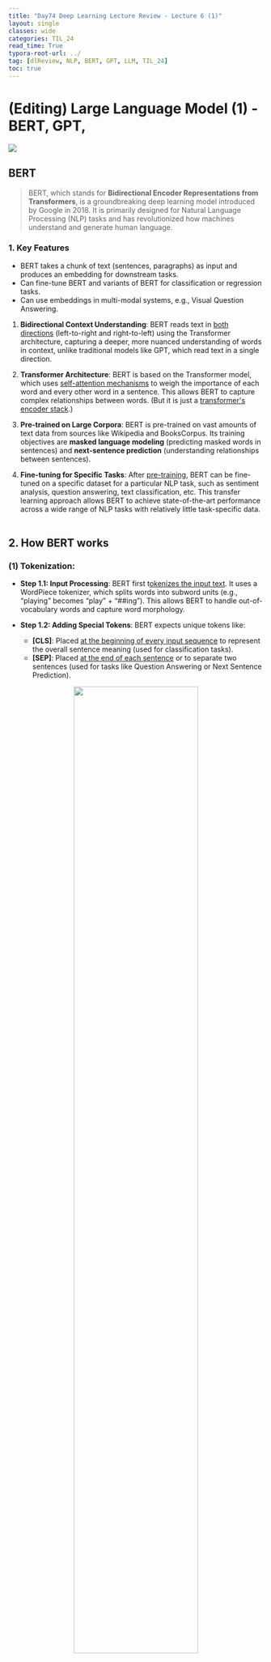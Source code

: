 ```yaml
---
title: "Day74 Deep Learning Lecture Review - Lecture 6 (1)"
layout: single
classes: wide
categories: TIL_24
read_time: True
typora-root-url: ../
tag: [dlReview, NLP, BERT, GPT, LLM, TIL_24]
toc: true 
---
```


# (Editing) Large Language Model (1) - BERT, GPT,

<img src="/blog/images/2024-09-12-TIL24_Day74_DL/52666564-7D43-4606-97B3-3888A7DBC0C6_1_105_c.jpeg">



## BERT

> BERT, which stands for **Bidirectional Encoder Representations from Transformers**, is a groundbreaking deep learning model introduced by Google in 2018. It is primarily designed for Natural Language Processing (NLP) tasks and has revolutionized how machines understand and generate human language.





### 1. Key Features

- BERT takes a chunk of text (sentences, paragraphs) as input and produces an embedding for downstream tasks.
- Can fine-tune BERT and variants of BERT for classification or regression tasks.
- Can use embeddings in multi-modal systems, e.g., Visual Question Answering.

1. **Bidirectional Context Understanding**: BERT reads text in <u>both directions</u> (left-to-right and right-to-left) using the Transformer architecture, capturing a deeper, more nuanced understanding of words in context, unlike traditional models like GPT, which read text in a single direction.

2. **Transformer Architecture**: BERT is based on the Transformer model, which uses <u>self-attention mechanisms</u> to weigh the importance of each word and every other word in a sentence. This allows BERT to capture complex relationships between words. (But it is just a <u>transformer's encoder stack</u>.)

3. **Pre-trained on Large Corpora**: BERT is pre-trained on vast amounts of text data from sources like Wikipedia and BooksCorpus. Its training objectives are **masked language modeling** (predicting masked words in sentences) and **next-sentence prediction** (understanding relationships between sentences).

4. **Fine-tuning for Specific Tasks**: After <u>pre-training</u>, BERT can be fine-tuned on a specific dataset for a particular NLP task, such as sentiment analysis, question answering, text classification, etc. This transfer learning approach allows BERT to achieve state-of-the-art performance across a wide range of NLP tasks with relatively little task-specific data.<br><br>



## 2. How BERT works

### **(1) Tokenization**:

- **Step 1.1: Input Processing**: BERT first t<u>okenizes the input text</u>. It uses a WordPiece tokenizer, which splits words into subword units (e.g., “playing” becomes “play” + “##ing”). This allows BERT to handle out-of-vocabulary words and capture word morphology.

- **Step 1.2: Adding Special Tokens**: BERT expects unique tokens like:

  - **[CLS]**: Placed <u>at the beginning of every input sequence</u> to represent the overall sentence meaning (used for classification tasks).
  - **[SEP]**: Placed <u>at the end of each sentence</u> or to separate two sentences (used for tasks like Question Answering or Next Sentence Prediction).

  

<center>
  <img src="/blog/images/2024-09-12-TIL24_Day74_DL/image-20241007201810921.png" width="70%"><br><br>
  <font size="3pt"><i>Source: Lecture 6 - Large Language Models, E2E Deep Learning, Fall 2024, Professor C. Kanan, University of Rochester.</i></font><br>
</center>



<br>

- **Step 1.3**: Token IDs and Input Embeddings

  : The tokenized text is converted into token IDs (numerical representation) that BERT understands. Each token is represented by:

  - **Token Embeddings**: Dense vector representations of words.
  - **Segment Embeddings**: Distinguish between different sentences.
  - **Position Embeddings**: Add positional information about the token’s location in the sequence.

<br>

**2. Pre-training (Masked Language Model and Next Sentence Prediction)**:

BERT is initially trained on large datasets using two tasks:

- Step 2.1: Masked Language Modeling (MLM)

  :

  - BERT randomly masks some percentage (typically 15%) of the tokens in the input sequence.
  - The task is to predict the masked words based on the context provided by the other words in the sentence.
  - This teaches BERT to understand bidirectional context, unlike traditional left-to-right language models.

- Step 2.2: Next Sentence Prediction (NSP)

  :

  - BERT is trained to predict whether two sentences are consecutive or not.
  - For each pair of sentences, 50% of the time, the second sentence is the actual next sentence, and 50% of the time, it is a random sentence from the corpus.
  - This task helps BERT understand relationships between sentences, useful for tasks like Question Answering and Natural Language Inference.





## 2. Training BERT

- BERT-base & BERT-large(12 Encoders / 24 Encoders) are trained on BooksCorpus (800M words) and English Wikipedia (2500M words).
- Trained to do language modeling, with 15% masking, and trained to classify if two text spans appeared sequentially in the training corpus. 

